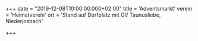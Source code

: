 +++
date = "2019-12-08T10:00:00.000+02:00"
title = 'Adventsmarkt'
verein = 'Heimatverein'
ort = 'Stand auf Dorfplatz mit GV Taunusliebe, Niederjosbach'

+++

      